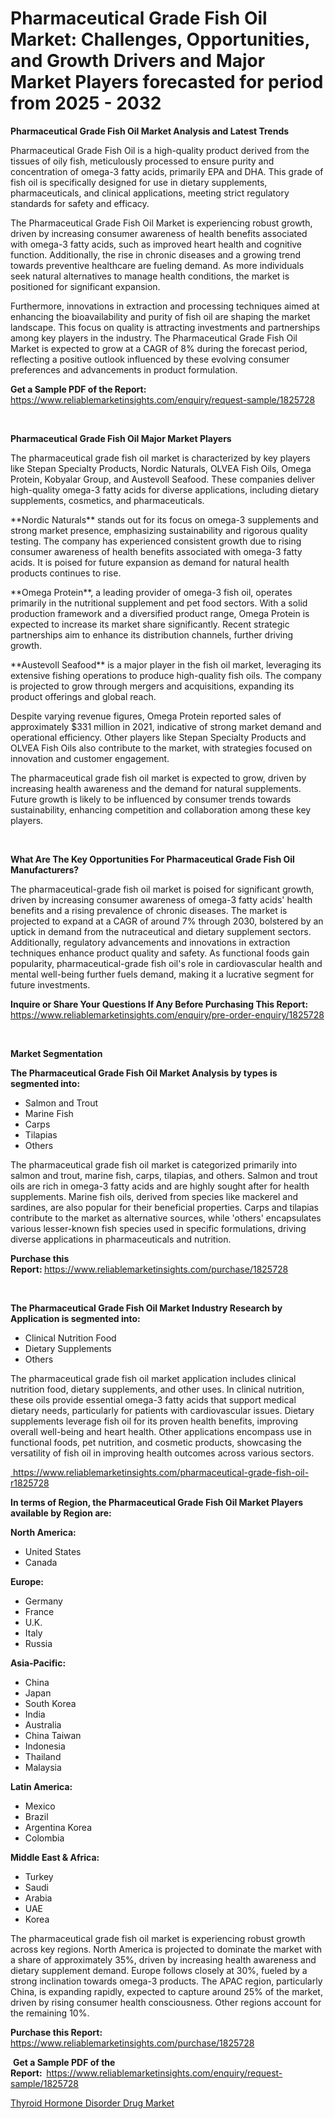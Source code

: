 <p><h1>Pharmaceutical Grade Fish Oil Market: Challenges, Opportunities, and Growth Drivers and Major Market Players forecasted for period from 2025 - 2032</h1></p><p><strong>Pharmaceutical Grade Fish Oil Market Analysis and Latest Trends</strong></p>
<p><p>Pharmaceutical Grade Fish Oil is a high-quality product derived from the tissues of oily fish, meticulously processed to ensure purity and concentration of omega-3 fatty acids, primarily EPA and DHA. This grade of fish oil is specifically designed for use in dietary supplements, pharmaceuticals, and clinical applications, meeting strict regulatory standards for safety and efficacy.</p><p>The Pharmaceutical Grade Fish Oil Market is experiencing robust growth, driven by increasing consumer awareness of health benefits associated with omega-3 fatty acids, such as improved heart health and cognitive function. Additionally, the rise in chronic diseases and a growing trend towards preventive healthcare are fueling demand. As more individuals seek natural alternatives to manage health conditions, the market is positioned for significant expansion.</p><p>Furthermore, innovations in extraction and processing techniques aimed at enhancing the bioavailability and purity of fish oil are shaping the market landscape. This focus on quality is attracting investments and partnerships among key players in the industry. The Pharmaceutical Grade Fish Oil Market is expected to grow at a CAGR of 8% during the forecast period, reflecting a positive outlook influenced by these evolving consumer preferences and advancements in product formulation.</p></p>
<p><strong>Get a Sample PDF of the Report:&nbsp;</strong> <a href="https://www.reliablemarketinsights.com/enquiry/request-sample/1825728?utm_campaign=3200&utm_medium=2&utm_source=Github&utm_content=ia&utm_term=09032025&utm_id=pharmaceutical-grade-fish-oil">https://www.reliablemarketinsights.com/enquiry/request-sample/1825728</a></p>
<p>&nbsp;</p>
<p><strong>Pharmaceutical Grade Fish Oil Major Market Players</strong></p>
<p><p>The pharmaceutical grade fish oil market is characterized by key players like Stepan Specialty Products, Nordic Naturals, OLVEA Fish Oils, Omega Protein, Kobyalar Group, and Austevoll Seafood. These companies deliver high-quality omega-3 fatty acids for diverse applications, including dietary supplements, cosmetics, and pharmaceuticals.</p><p>**Nordic Naturals** stands out for its focus on omega-3 supplements and strong market presence, emphasizing sustainability and rigorous quality testing. The company has experienced consistent growth due to rising consumer awareness of health benefits associated with omega-3 fatty acids. It is poised for future expansion as demand for natural health products continues to rise.</p><p>**Omega Protein**, a leading provider of omega-3 fish oil, operates primarily in the nutritional supplement and pet food sectors. With a solid production framework and a diversified product range, Omega Protein is expected to increase its market share significantly. Recent strategic partnerships aim to enhance its distribution channels, further driving growth.</p><p>**Austevoll Seafood** is a major player in the fish oil market, leveraging its extensive fishing operations to produce high-quality fish oils. The company is projected to grow through mergers and acquisitions, expanding its product offerings and global reach.</p><p>Despite varying revenue figures, Omega Protein reported sales of approximately $331 million in 2021, indicative of strong market demand and operational efficiency. Other players like Stepan Specialty Products and OLVEA Fish Oils also contribute to the market, with strategies focused on innovation and customer engagement.</p><p>The pharmaceutical grade fish oil market is expected to grow, driven by increasing health awareness and the demand for natural supplements. Future growth is likely to be influenced by consumer trends towards sustainability, enhancing competition and collaboration among these key players.</p></p>
<p>&nbsp;</p>
<p><strong>What Are The Key Opportunities For Pharmaceutical Grade Fish Oil Manufacturers?</strong></p>
<p><p>The pharmaceutical-grade fish oil market is poised for significant growth, driven by increasing consumer awareness of omega-3 fatty acids' health benefits and a rising prevalence of chronic diseases. The market is projected to expand at a CAGR of around 7% through 2030, bolstered by an uptick in demand from the nutraceutical and dietary supplement sectors. Additionally, regulatory advancements and innovations in extraction techniques enhance product quality and safety. As functional foods gain popularity, pharmaceutical-grade fish oil's role in cardiovascular health and mental well-being further fuels demand, making it a lucrative segment for future investments.</p></p>
<p><strong>Inquire or Share Your Questions If Any Before Purchasing This Report:</strong> <a href="https://www.reliablemarketinsights.com/enquiry/pre-order-enquiry/1825728?utm_campaign=3200&utm_medium=2&utm_source=Github&utm_content=ia&utm_term=09032025&utm_id=pharmaceutical-grade-fish-oil">https://www.reliablemarketinsights.com/enquiry/pre-order-enquiry/1825728</a></p>
<p>&nbsp;</p>
<p><strong>Market Segmentation</strong></p>
<p><strong>The Pharmaceutical Grade Fish Oil Market Analysis by types is segmented into:</strong></p>
<p><ul><li>Salmon and Trout</li><li>Marine Fish</li><li>Carps</li><li>Tilapias</li><li>Others</li></ul></p>
<p><p>The pharmaceutical grade fish oil market is categorized primarily into salmon and trout, marine fish, carps, tilapias, and others. Salmon and trout oils are rich in omega-3 fatty acids and are highly sought after for health supplements. Marine fish oils, derived from species like mackerel and sardines, are also popular for their beneficial properties. Carps and tilapias contribute to the market as alternative sources, while 'others' encapsulates various lesser-known fish species used in specific formulations, driving diverse applications in pharmaceuticals and nutrition.</p></p>
<p><strong>Purchase this Report:&nbsp;</strong><a href="https://www.reliablemarketinsights.com/purchase/1825728?utm_campaign=3200&utm_medium=2&utm_source=Github&utm_content=ia&utm_term=09032025&utm_id=pharmaceutical-grade-fish-oil">https://www.reliablemarketinsights.com/purchase/1825728</a></p>
<p>&nbsp;</p>
<p><strong>The Pharmaceutical Grade Fish Oil Market Industry Research by Application is segmented into:</strong></p>
<p><ul><li>Clinical Nutrition Food</li><li>Dietary Supplements</li><li>Others</li></ul></p>
<p><p>The pharmaceutical grade fish oil market application includes clinical nutrition food, dietary supplements, and other uses. In clinical nutrition, these oils provide essential omega-3 fatty acids that support medical dietary needs, particularly for patients with cardiovascular issues. Dietary supplements leverage fish oil for its proven health benefits, improving overall well-being and heart health. Other applications encompass use in functional foods, pet nutrition, and cosmetic products, showcasing the versatility of fish oil in improving health outcomes across various sectors.</p></p>
<p><a href="https://www.reliablemarketinsights.com/pharmaceutical-grade-fish-oil-r1825728?utm_campaign=3200&utm_medium=2&utm_source=Github&utm_content=ia&utm_term=09032025&utm_id=pharmaceutical-grade-fish-oil">&nbsp;https://www.reliablemarketinsights.com/pharmaceutical-grade-fish-oil-r1825728</a></p>
<p><strong>In terms of Region, the Pharmaceutical Grade Fish Oil Market Players available by Region are:</strong></p>
<p>
    <p> <strong> North America: </strong>
        <ul>
            <li>United States</li>
            <li>Canada</li>
        </ul>
        </p> 
    <p> <strong> Europe: </strong>
        <ul>
            <li>Germany</li>
            <li>France</li>
            <li>U.K.</li>
            <li>Italy</li>
            <li>Russia</li>
        </ul>
        </p> 
    <p> <strong> Asia-Pacific: </strong>
        <ul>
            <li>China</li>
            <li>Japan</li>
            <li>South Korea</li>
            <li>India</li>
            <li>Australia</li>
            <li>China Taiwan</li>
            <li>Indonesia</li>
            <li>Thailand</li>
            <li>Malaysia</li>
        </ul>
        </p> 
    <p> <strong> Latin America: </strong>
        <ul>
            <li>Mexico</li>
            <li>Brazil</li>
            <li>Argentina Korea</li>
            <li>Colombia</li>
        </ul>
        </p> 
    <p> <strong> Middle East & Africa: </strong>
        <ul>
            <li>Turkey</li>
            <li>Saudi</li>
            <li>Arabia</li>
            <li>UAE</li>
            <li>Korea</li>
        </ul>
    </p>
    </p>
<p><p>The pharmaceutical grade fish oil market is experiencing robust growth across key regions. North America is projected to dominate the market with a share of approximately 35%, driven by increasing health awareness and dietary supplement demand. Europe follows closely at 30%, fueled by a strong inclination towards omega-3 products. The APAC region, particularly China, is expanding rapidly, expected to capture around 25% of the market, driven by rising consumer health consciousness. Other regions account for the remaining 10%.</p></p>
<p><strong>Purchase this Report: </strong><a href="https://www.reliablemarketinsights.com/purchase/1825728?utm_campaign=3200&utm_medium=2&utm_source=Github&utm_content=ia&utm_term=09032025&utm_id=pharmaceutical-grade-fish-oil">https://www.reliablemarketinsights.com/purchase/1825728</a></p>
<p>&nbsp;<strong>Get a Sample PDF of the Report:&nbsp;&nbsp;</strong><a href="https://www.reliablemarketinsights.com/enquiry/request-sample/1825728?utm_campaign=3200&utm_medium=2&utm_source=Github&utm_content=ia&utm_term=09032025&utm_id=pharmaceutical-grade-fish-oil">https://www.reliablemarketinsights.com/enquiry/request-sample/1825728</a></p>
<p><strong></strong></p>
<p><p><a href="https://github.com/techerghalim/Market-Research-Report-List-1/blob/main/thyroid-hormone-disorder-drug-market.md?utm_campaign=3200&utm_medium=2&utm_source=Github&utm_content=ia&utm_term=09032025&utm_id=pharmaceutical-grade-fish-oil">Thyroid Hormone Disorder Drug Market</a></p></p>